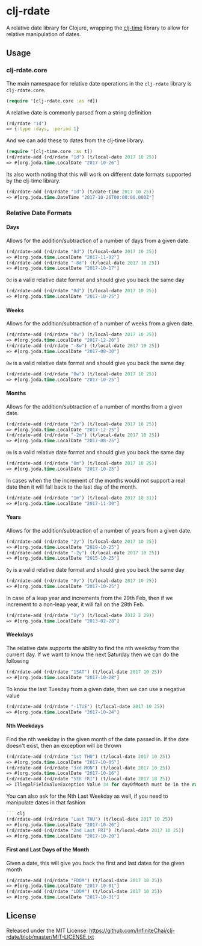 # clj-rdate

A relative date library for Clojure, wrapping the [clj-time](https://github.com/clj-time/clj-time) library
to allow for relative manipulation of dates.

## Usage

### clj-rdate.core

The main namespace for relative date operations in the `clj-rdate` library is `clj-rdate.core`.
``` clj
(require '[clj-rdate.core :as rd])
```

A relative date is commonly parsed from a string definition
``` clj
(rd/rdate "1d")
=> {:type :days, :period 1}
```  

And we can add these to dates from the clj-time library.
``` clj
(require '[clj-time.core :as t])
(rd/rdate-add (rd/rdate "1d") (t/local-date 2017 10 25))
=> #[org.joda.time.LocalDate "2017-10-26"]
```

Its also worth noting that this will work on different date formats supported
by the clj-time library.
``` clj
(rd/rdate-add (rd/rdate "1d") (t/date-time 2017 10 25))
=> #[org.joda.time.DateTime "2017-10-26T00:00:00.000Z"]
```
### Relative Date Formats

#### Days

Allows for the addition/subtraction of a number of days from a given date.
``` clj
(rd/rdate-add (rd/rdate "8d") (t/local-date 2017 10 25))
=> #[org.joda.time.LocalDate "2017-11-02"]
(rd/rdate-add (rd/rdate "-8d") (t/local-date 2017 10 25))
=> #[org.joda.time.LocalDate "2017-10-17"]
```

`0d` is a valid relative date format and should give you back the same day
``` clj
(rd/rdate-add (rd/rdate "0d") (t/local-date 2017 10 25))
=> #[org.joda.time.LocalDate "2017-10-25"]
```

#### Weeks

Allows for the addition/subtraction of a number of weeks from a given date.
``` clj
(rd/rdate-add (rd/rdate "8w") (t/local-date 2017 10 25))
=> #[org.joda.time.LocalDate "2017-12-20"]
(rd/rdate-add (rd/rdate "-8w") (t/local-date 2017 10 25))
=> #[org.joda.time.LocalDate "2017-08-30"]
```

`0w` is a valid relative date format and should give you back the same day
``` clj
(rd/rdate-add (rd/rdate "0w") (t/local-date 2017 10 25))
=> #[org.joda.time.LocalDate "2017-10-25"]
```

#### Months

Allows for the addition/subtraction of a number of months from a given date.
``` clj
(rd/rdate-add (rd/rdate "2m") (t/local-date 2017 10 25))
=> #[org.joda.time.LocalDate "2017-12-25"]
(rd/rdate-add (rd/rdate "-2m") (t/local-date 2017 10 25))
=> #[org.joda.time.LocalDate "2017-08-25"]
```

`0m` is a valid relative date format and should give you back the same day
``` clj
(rd/rdate-add (rd/rdate "0m") (t/local-date 2017 10 25))
=> #[org.joda.time.LocalDate "2017-10-25"]
```

In cases when the the increment of the months would not support a real date then it will fall back to the last day of the month.
``` clj
(rd/rdate-add (rd/rdate "1m") (t/local-date 2017 10 31))
=> #[org.joda.time.LocalDate "2017-11-30"]
```

#### Years

Allows for the addition/subtraction of a number of years from a given date.
``` clj
(rd/rdate-add (rd/rdate "2y") (t/local-date 2017 10 25))
=> #[org.joda.time.LocalDate "2019-10-25"]
(rd/rdate-add (rd/rdate "-2y") (t/local-date 2017 10 25))
=> #[org.joda.time.LocalDate "2015-10-25"]
```

`0y` is a valid relative date format and should give you back the same day
``` clj
(rd/rdate-add (rd/rdate "0y") (t/local-date 2017 10 25))
=> #[org.joda.time.LocalDate "2017-10-25"]
```

In case of a leap year and increments from the 29th Feb, then if we increment to a non-leap year, it will fall on the 28th Feb.
``` clj
(rd/rdate-add (rd/rdate "1y") (t/local-date 2012 2 29))
=> #[org.joda.time.LocalDate "2013-02-28"]
```

#### Weekdays

The relative date supports the ability to find the nth weekday from the current day. If we want to know the next Saturday then we can do the following
``` clj
(rd/rdate-add (rd/rdate "1SAT") (t/local-date 2017 10 25))
=> #[org.joda.time.LocalDate "2017-10-28"]
```

To know the last Tuesday from a given date, then we can use a negative value
``` clj
(rd/rdate-add (rd/rdate "-1TUE") (t/local-date 2017 10 25))
=> #[org.joda.time.LocalDate "2017-10-24"]
```

#### Nth Weekdays

Find the nth weekday in the given month of the date passed in. If the date
doesn't exist, then an exception will be thrown
``` clj
(rd/rdate-add (rd/rdate "1st THU") (t/local-date 2017 10 25))
=> #[org.joda.time.LocalDate "2017-10-05"]
(rd/rdate-add (rd/rdate "3rd MON") (t/local-date 2017 10 25))
=> #[org.joda.time.LocalDate "2017-10-16"]
(rd/rdate-add (rd/rdate "5th FRI") (t/local-date 2017 10 25))
=> IllegalFieldValueException Value 34 for dayOfMonth must be in the range [1,31]
```

You can also ask for the Nth Last Weekday as well, if you need to manipulate
dates in that fashion
``` clj
``` clj
(rd/rdate-add (rd/rdate "Last THU") (t/local-date 2017 10 25))
=> #[org.joda.time.LocalDate "2017-10-26"]
(rd/rdate-add (rd/rdate "2nd Last FRI") (t/local-date 2017 10 25))
=> #[org.joda.time.LocalDate "2017-10-20"]
```

#### First and Last Days of the Month

Given a date, this will give you back the first and last dates for
the given month
``` clj
(rd/rdate-add (rd/rdate "FDOM") (t/local-date 2017 10 25))
=> #[org.joda.time.LocalDate "2017-10-01"]
(rd/rdate-add (rd/rdate "LDOM") (t/local-date 2017 10 25))
=> #[org.joda.time.LocalDate "2017-10-31"]
```

## License

Released under the MIT License: <https://github.com/InfiniteChai/clj-rdate/blob/master/MIT-LICENSE.txt>
